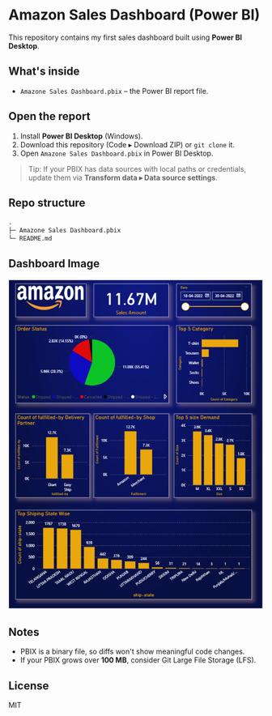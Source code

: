 # Amazon Sales Dashboard (Power BI)

This repository contains my first sales dashboard built using **Power BI Desktop**.

## What's inside
- `Amazone Sales Dashboard.pbix` – the Power BI report file.

## Open the report
1. Install **Power BI Desktop** (Windows).
2. Download this repository (Code ▸ Download ZIP) or `git clone` it.
3. Open `Amazone Sales Dashboard.pbix` in Power BI Desktop.

> Tip: If your PBIX has data sources with local paths or credentials, update them via **Transform data ▸ Data source settings**.

## Repo structure
```
.
├─ Amazone Sales Dashboard.pbix
└─ README.md
```
## Dashboard Image
![Screenshot 2025-08-13 163854.png](https://github.com/arif7861/amazon-sales-dashboard/blob/main/Screenshot%202025-08-13%20163854.png)


## Notes
- PBIX is a binary file, so diffs won't show meaningful code changes.
- If your PBIX grows over **100 MB**, consider Git Large File Storage (LFS).

## License
MIT
